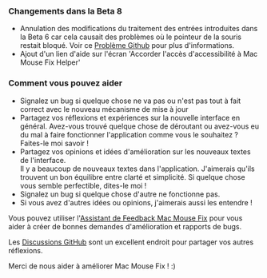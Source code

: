 ### Changements dans la Beta 8

- Annulation des modifications du traitement des entrées introduites dans la Beta 6 car cela causait des problèmes où le pointeur de la souris restait bloqué. Voir ce [Problème Github](https://github.com/noah-nuebling/mac-mouse-fix/issues/93) pour plus d'informations.
- Ajout d'un lien d'aide sur l'écran 'Accorder l'accès d'accessibilité à Mac Mouse Fix Helper'

### Comment vous pouvez aider

- Signalez un bug si quelque chose ne va pas ou n'est pas tout à fait correct avec le nouveau mécanisme de mise à jour
- Partagez vos réflexions et expériences sur la nouvelle interface en général. Avez-vous trouvé quelque chose de déroutant ou avez-vous eu du mal à faire fonctionner l'application comme vous le souhaitez ? Faites-le moi savoir !
- Partagez vos opinions et idées d'amélioration sur les nouveaux textes de l'interface.\
   Il y a beaucoup de nouveaux textes dans l'application. J'aimerais qu'ils trouvent un bon équilibre entre clarté et simplicité. Si quelque chose vous semble perfectible, dites-le moi !
- Signalez un bug si quelque chose d'autre ne fonctionne pas.
- Si vous avez d'autres idées ou opinions, j'aimerais aussi les entendre !

Vous pouvez utiliser l'[Assistant de Feedback Mac Mouse Fix](https://github.com/noah-nuebling/mac-mouse-fix/issues/new/choose) pour vous aider à créer de bonnes demandes d'amélioration et rapports de bugs.

Les [Discussions GitHub](https://github.com/noah-nuebling/mac-mouse-fix/discussions/82) sont un excellent endroit pour partager vos autres réflexions.

Merci de nous aider à améliorer Mac Mouse Fix ! :)